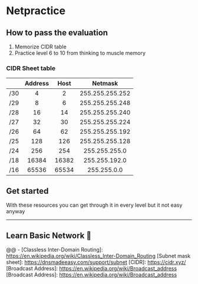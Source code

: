 # Netpractice

## How to pass the evaluation
1. Memorize CIDR table
2. Practice level 6 to 10 from thinking to muscle memory
### CIDR Sheet table
|     | Address |  Host |     Netmask     |
|-----|:-------:|:-----:|:---------------:|
| /30 |    4    |    2  | 255.255.255.252 |
| /29 |    8    |    6  | 255.255.255.248 |
| /28 |   16    |   14  | 255.255.255.240 |
| /27 |   32    |   30  | 255.255.255.224 |
| /26 |   64    |   62  | 255.255.255.192 |
| /25 |  128    |  126  | 255.255.255.128 |
| /24 |  256    |  254  | 255.255.255.0   |
| /18 |  16384  | 16382 | 255.255.192.0   |
| /16 |  65536  | 65534 | 255.255.0.0     |
## Get started

With these resources you can get through it in every level but it not easy anyway

---

## Learn Basic Network :book:
@@ -
[Classless Inter-Domain Routing]: https://en.wikipedia.org/wiki/Classless_Inter-Domain_Routing
[Subnet mask sheet]: https://dnsmadeeasy.com/support/subnet
[CIDR]: https://cidr.xyz/
[Broadcast Address]: https://en.wikipedia.org/wiki/Broadcast_address
[Broadcast Address]: https://en.wikipedia.org/wiki/Broadcast_address
